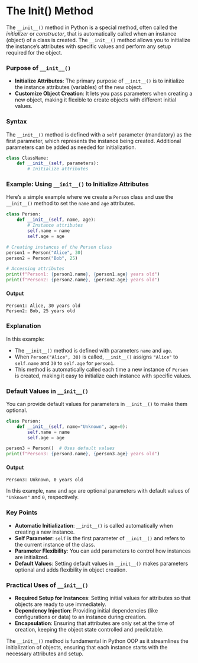# The __Init__() Method
The `__init__()` method in Python is a special method, often called the *initializer* or *constructor*, that is automatically called when an instance (object) of a class is created. The `__init__()` method allows you to initialize the instance’s attributes with specific values and perform any setup required for the object.

### Purpose of `__init__()`

- **Initialize Attributes**: The primary purpose of `__init__()` is to initialize the instance attributes (variables) of the new object.
- **Customize Object Creation**: It lets you pass parameters when creating a new object, making it flexible to create objects with different initial values.

### Syntax

The `__init__()` method is defined with a `self` parameter (mandatory) as the first parameter, which represents the instance being created. Additional parameters can be added as needed for initialization.

```python
class ClassName:
    def __init__(self, parameters):
        # Initialize attributes
```

### Example: Using `__init__()` to Initialize Attributes

Here’s a simple example where we create a `Person` class and use the `__init__()` method to set the `name` and `age` attributes.

```python
class Person:
    def __init__(self, name, age):
        # Instance attributes
        self.name = name
        self.age = age

# Creating instances of the Person class
person1 = Person("Alice", 30)
person2 = Person("Bob", 25)

# Accessing attributes
print(f"Person1: {person1.name}, {person1.age} years old")
print(f"Person2: {person2.name}, {person2.age} years old")
```

#### Output
```
Person1: Alice, 30 years old
Person2: Bob, 25 years old
```

### Explanation

In this example:
- The `__init__()` method is defined with parameters `name` and `age`.
- When `Person("Alice", 30)` is called, `__init__()` assigns `"Alice"` to `self.name` and `30` to `self.age` for `person1`.
- This method is automatically called each time a new instance of `Person` is created, making it easy to initialize each instance with specific values.

### Default Values in `__init__()`

You can provide default values for parameters in `__init__()` to make them optional.

```python
class Person:
    def __init__(self, name="Unknown", age=0):
        self.name = name
        self.age = age

person3 = Person()  # Uses default values
print(f"Person3: {person3.name}, {person3.age} years old")
```

#### Output
```
Person3: Unknown, 0 years old
```

In this example, `name` and `age` are optional parameters with default values of `"Unknown"` and `0`, respectively.

### Key Points 

- **Automatic Initialization**: `__init__()` is called automatically when creating a new instance.
- **Self Parameter**: `self` is the first parameter of `__init__()` and refers to the current instance of the class.
- **Parameter Flexibility**: You can add parameters to control how instances are initialized.
- **Default Values**: Setting default values in `__init__()` makes parameters optional and adds flexibility in object creation.

### Practical Uses of `__init__()`

- **Required Setup for Instances**: Setting initial values for attributes so that objects are ready to use immediately.
- **Dependency Injection**: Providing initial dependencies (like configurations or data) to an instance during creation.
- **Encapsulation**: Ensuring that attributes are only set at the time of creation, keeping the object state controlled and predictable.

The `__init__()` method is fundamental in Python OOP as it streamlines the initialization of objects, ensuring that each instance starts with the necessary attributes and setup.